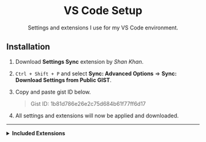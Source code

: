 <div align="center">
<h1>VS Code Setup</h1>
<p>Settings and extensions I use for my VS Code environment.</p>
</div>

## Installation

1. Download **Settings Sync** extension by _Shan Khan_.
2. `Ctrl + Shift + P` and select **Sync: Advanced Options** => **Sync: Download Settings from Public GIST**.
3. Copy and paste gist ID below.

    > Gist ID: 1b81d786e26e2c75d684b61f77ff6d17

4. All settings and extensions will now be applied and downloaded.

---

<details>

<summary><b>Included Extensions</b></summary>

-   **Bracket Pair Colorizer 2** by _CoenraadS_ - A customizable extension for colorizing matching brackets
-   **Cobalt2 Theme Official** by _Wes Bos_ - Official theme by Wes Bos
-   **ES7 React/Redux/GraphQL/React-Native snippets** by _dsznajder_ - Simple extensions for React, Redux and Graphql in JS/TS with ES7 syntax
-   **Git History** by _Don Jayamanne_ - View git log, file history, compare branches or commits
-   **GraphQL** by _GraphQL Foundation_ - GraphQL extension for VSCode adds syntax highlighting, validation, and language features like go to definition, hover information and autocompletion for graphql projects
-   **JavaScript (ES6) code snippets** by _charalampos karypidis_ - Code snippets for JavaScript in ES6 syntax
-   **Material Icon Theme** by _Philipp Kief_ - Material Design Icons for Visual Studio Code
-   **Night Owl** by _sarah.drasner_ - A VS Code theme for the night owls out there
-   **Prettier - Code formatter** by _Prettier_ - Code formatter using prettier
-   **Settings Sync** by _Shan Khan_ - Synchronize Settings, Snippets, Themes, File Icons, Launch, Keybindings, Workspaces and Extensions Across Multiple Machines Using GitHub Gist
-   **SmoothType** by _spikespaz_ - Extension to modify Visual Studio Code to allow for a smooth cursor animation while typing
-   **Todo Tree** by _Gruntfuggly_ - Show TODO, FIXME, etc. comment tags in a tree view
-   **vscode-styled-components** by _Julien Poissonnier_ - Syntax highlighting for styled-components

</details>
